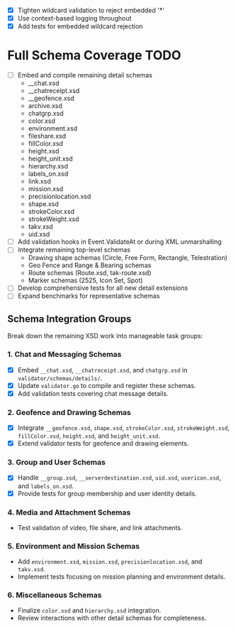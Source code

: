 - [x] Tighten wildcard validation to reject embedded '*'
- [x] Use context-based logging throughout
- [x] Add tests for embedded wildcard rejection
# Full Schema Coverage TODO
- [ ] Embed and compile remaining detail schemas
  - __chat.xsd
  - __chatreceipt.xsd
  - __geofence.xsd
  - archive.xsd
  - chatgrp.xsd
  - color.xsd
  - environment.xsd
  - fileshare.xsd
  - fillColor.xsd
  - height.xsd
  - height_unit.xsd
  - hierarchy.xsd
  - labels_on.xsd
  - link.xsd
  - mission.xsd
  - precisionlocation.xsd
  - shape.xsd
  - strokeColor.xsd
  - strokeWeight.xsd
  - takv.xsd
  - uid.xsd
- [ ] Add validation hooks in Event.ValidateAt or during XML unmarshalling
- [ ] Integrate remaining top-level schemas
  - Drawing shape schemas (Circle, Free Form, Rectangle, Telestration)
  - Geo Fence and Range & Bearing schemas
  - Route schemas (Route.xsd, tak-route.xsd)
  - Marker schemas (2525, Icon Set, Spot)
- [ ] Develop comprehensive tests for all new detail extensions
- [ ] Expand benchmarks for representative schemas

## Schema Integration Groups

Break down the remaining XSD work into manageable task groups:

### 1. Chat and Messaging Schemas
- [x] Embed `__chat.xsd`, `__chatreceipt.xsd`, and `chatgrp.xsd` in `validator/schemas/details/`.
- [x] Update `validator.go` to compile and register these schemas.
- [x] Add validation tests covering chat message details.

### 2. Geofence and Drawing Schemas
- [x] Integrate `__geofence.xsd`, `shape.xsd`, `strokeColor.xsd`, `strokeWeight.xsd`, `fillColor.xsd`, `height.xsd`, and `height_unit.xsd`.
- [x] Extend validator tests for geofence and drawing elements.

### 3. Group and User Schemas
- [x] Handle `__group.xsd`, `__serverdestination.xsd`, `uid.xsd`, `usericon.xsd`, and `labels_on.xsd`.
- [x] Provide tests for group membership and user identity details.

### 4. Media and Attachment Schemas
- Test validation of video, file share, and link attachments.

### 5. Environment and Mission Schemas
- Add `environment.xsd`, `mission.xsd`, `precisionlocation.xsd`, and `takv.xsd`.
- Implement tests focusing on mission planning and environment details.

### 6. Miscellaneous Schemas
- Finalize `color.xsd` and `hierarchy.xsd` integration.
- Review interactions with other detail schemas for completeness.
